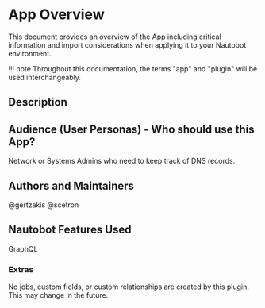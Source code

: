 # App Overview

This document provides an overview of the App including critical information and import considerations when applying it to your Nautobot environment.

!!! note
    Throughout this documentation, the terms "app" and "plugin" will be used interchangeably.

## Description


## Audience (User Personas) - Who should use this App?

Network or Systems Admins who need to keep track of DNS records. 

## Authors and Maintainers

@gertzakis
@scetron

## Nautobot Features Used

GraphQL

### Extras

No jobs, custom fields, or custom relationships are created by this plugin. This may change in the future.
